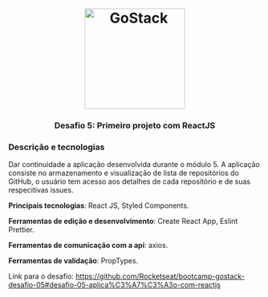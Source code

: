 <h1 align="center">
    <img alt="GoStack" src="https://rocketseat-cdn.s3-sa-east-1.amazonaws.com/bootcamp-header.png" width="200px" />
</h1>

<h3 align="center">
  Desafio 5: Primeiro projeto com ReactJS
</h3>


### Descrição e tecnologias

Dar continuidade a aplicação desenvolvida durante o módulo 5. A aplicação consiste no armazenamento e visualização de lista de repositórios do GitHub, o usuário tem acesso aos detalhes de cada repositório e de suas respecitivas issues.

**Principais tecnologias**: React JS, Styled Components.

**Ferramentas de edição e desenvolvimento**: Create React App, Eslint Prettier.

**Ferramentas de comunicação com a api**: axios.

**Ferramentas de validação**: PropTypes.


Link para o desafio: https://github.com/Rocketseat/bootcamp-gostack-desafio-05#desafio-05-aplica%C3%A7%C3%A3o-com-reactjs

